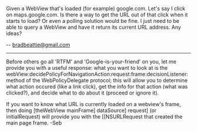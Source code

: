

Given a WebView that's loaded (for example) google.com. Let's say I click on maps.google.com. Is there a way to get the URL out of that click when it starts to load? Or even a polling solution would be fine. I just need to be able to query a WebView and have it return its current URL address. Any ideas?

-- bradbeattie@gmail.com

----
Before others go all 'RTFM' and 'Google-is-your-friend' on you, let me provide you with a useful response: what you want to look at is the webView:decidePolicyForNavigationAction:request:frame:decisionListener: method of the WebPolicyDelegate protocol; this will allow you to determine what action occured (like a link click), get the info for that action (what was clicked?), and decide what to do about it (proceed or ignore it). 

If you want to know what URL is currently loaded on a webview's frame, then doing [theWebView mainFrame] dataSource] request] (or initialRequest) will provide you with the [[NSURLRequest that created the main page frame. -Seb
